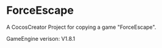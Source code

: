 # ForceEscape

A CocosCreator Project for copying a game "ForceEscape".

GameEngine verison: V1.8.1
